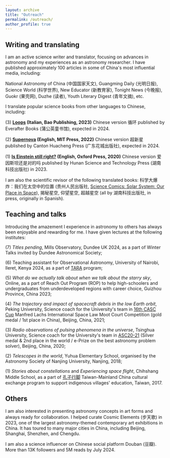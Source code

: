 ```yaml
---
layout: archive
title: "Outreach"
permalink: /outreach/
author_profile: true
---
```


Writing and translating
----
I am an active science writer and translator, focusing on advances in astronomy and my experiences as an astronomy researcher. I have published approximately 100 articles in some of China's most influential media, including:

National Astronomy of China (中国国家天文), Guangming Daily (光明日报), Science World (科学世界), New Educator (新教育家), Tonight News (今晚报), Guokr (果壳网), Duzhe (读者), Youth Literary Digest (青年文摘), etc.

I translate popular science books from other languages to Chinese, including:

(3) **[Loops](https://www.amazon.it/Loops-Elisa-Macellari/dp/8832738295) (Italian, Bao Publishing, 2023)** Chinese version 循环 published by Everafter Books (蒲公英童书馆), expected in 2024.

(2) **[Supernova](https://mitpress.mit.edu/9780262543149/supernova/) (English, MIT Press, 2022)** Chinese version 超新星 published by Canton Huacheng Press (广东花城出版社), expected in 2024.

(1) **[Is Einstein still right?](https://global.oup.com/academic/product/is-einstein-still-right-9780198842125?cc=gb&lang=en&) (English, Oxford Press, 2020)** Chinese version 爱因斯坦还是对的吗 published by Hunan Science and Technology Press (湖南科技出版社) in 2023.

I am also the scientific revisor of the following translated books: 科学大爆炸：我们在太空中的位置 (贵州人民出版社, [Science Comics: Solar System: Our Place in Space](https://www.amazon.co.uk/Science-Comics-System-Rosemary-Mosco/dp/1626721416)), 揭秘星空, 仰望星空, 超越星空 (all by 湖南科技出版社, in press, originally in Spanish).

Teaching and talks
-----
Introducing the amazement I experience in astronomy to others has always been enjoyable and rewarding for me. I have given lectures at the following institutes:

(7) *Titles pending*, Mills Observatory, Dundee UK 2024, as a part of Winter Talks invited by Dundee Astronomical Society;

(6) Teaching assistant for Observational Astronomy, University of Nairobi, Ileret, Kenya 2024, as a part of [TARA](https://www.dara-project.org/) program;

(5) *What do we actually talk about when we talk about the starry sky*, Online, as a part of Reach Out Program (ROP) to help high-schoolers and undergraduates from underdeveloped regions with career choice, Guizhou Province, China 2023;

(4) *The trajectory and impact of spacecraft debris in the low Earth orbit*, Peking University, Science coach for the University's team in [16th CASC Cup](https://iisl.space/index.php/manfredlachs2024/) Manfred Lachs International Space Law Moot Court Competition (gold medal / 1st place in China), Beijing, China, 2021;

(3) *Radio observations of pulsing phenomena in the universe*, Tsinghua University, Science coach for the University's team in [ASC20-21](http://www.asc-events.org/StudentChallenge/History/2020-2021/index.html#:~:text=ASC%202020%2D2021&text=More%20than%20300%20teams%20from,and%20Technology%20in%20Shenzhen%2C%20China.) (Silver medal & 2nd place in the world / e-Prize on the best astronomy problem solver), Beijing, China, 2020;

(2) *Telescopes in the world*, Yuhua Elementary School, organised by the Astronomy Society of Nanjing University, Nanjing, 2018;

(1) *Stories about constellations* and *Experiencing space flight*, Chihshang Middle School, as a part of [孔子行脚](http://hopingdownload.ntnu.edu.tw/2017/) Taiwan-Mainland China cultural exchange program to support indigenous villages' education, Taiwan, 2017.

Others
-----
I am also interested in presenting astronomy concepts in art forms and always ready for collaboration.
I helped curate Cosmic Elements (步天歌) in 2023, one of the largest astronomy-themed contemporary art exhibitions in China. 
It has toured to many major cities in China, including Beijing, Shanghai, Shenzhen, and Chengdu.

I am also a science influencer on Chinese social platform Douban (豆瓣). More than 13K followers and 5M reads by July 2024.

